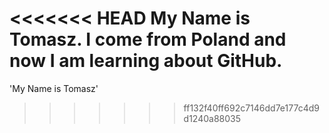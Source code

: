 <<<<<<< HEAD
My Name is Tomasz. I come from Poland and now I am learning about GitHub.
=======
'My Name is Tomasz' 
>>>>>>> ff132f40ff692c7146dd7e177c4d9d1240a88035
